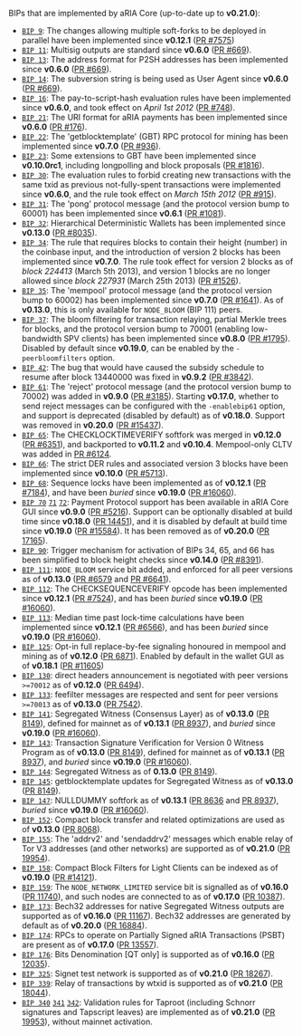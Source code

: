 BIPs that are implemented by aRIA Core (up-to-date up to **v0.21.0**):

* [`BIP 9`](https://github.com/aRIA/bips/blob/master/bip-0009.mediawiki): The changes allowing multiple soft-forks to be deployed in parallel have been implemented since **v0.12.1**  ([PR #7575](https://github.com/ariacurrency/aria/pull/7575))
* [`BIP 11`](https://github.com/aRIA/bips/blob/master/bip-0011.mediawiki): Multisig outputs are standard since **v0.6.0** ([PR #669](https://github.com/ariacurrency/aria/pull/669)).
* [`BIP 13`](https://github.com/aRIA/bips/blob/master/bip-0013.mediawiki): The address format for P2SH addresses has been implemented since **v0.6.0** ([PR #669](https://github.com/ariacurrency/aria/pull/669)).
* [`BIP 14`](https://github.com/aRIA/bips/blob/master/bip-0014.mediawiki): The subversion string is being used as User Agent since **v0.6.0** ([PR #669](https://github.com/ariacurrency/aria/pull/669)).
* [`BIP 16`](https://github.com/aRIA/bips/blob/master/bip-0016.mediawiki): The pay-to-script-hash evaluation rules have been implemented since **v0.6.0**, and took effect on *April 1st 2012* ([PR #748](https://github.com/ariacurrency/aria/pull/748)).
* [`BIP 21`](https://github.com/aRIA/bips/blob/master/bip-0021.mediawiki): The URI format for aRIA payments has been implemented since **v0.6.0** ([PR #176](https://github.com/ariacurrency/aria/pull/176)).
* [`BIP 22`](https://github.com/aRIA/bips/blob/master/bip-0022.mediawiki): The 'getblocktemplate' (GBT) RPC protocol for mining has been implemented since **v0.7.0** ([PR #936](https://github.com/ariacurrency/aria/pull/936)).
* [`BIP 23`](https://github.com/aRIA/bips/blob/master/bip-0023.mediawiki): Some extensions to GBT have been implemented since **v0.10.0rc1**, including longpolling and block proposals ([PR #1816](https://github.com/ariacurrency/aria/pull/1816)).
* [`BIP 30`](https://github.com/aRIA/bips/blob/master/bip-0030.mediawiki): The evaluation rules to forbid creating new transactions with the same txid as previous not-fully-spent transactions were implemented since **v0.6.0**, and the rule took effect on *March 15th 2012* ([PR #915](https://github.com/ariacurrency/aria/pull/915)).
* [`BIP 31`](https://github.com/aRIA/bips/blob/master/bip-0031.mediawiki): The 'pong' protocol message (and the protocol version bump to 60001) has been implemented since **v0.6.1** ([PR #1081](https://github.com/ariacurrency/aria/pull/1081)).
* [`BIP 32`](https://github.com/aRIA/bips/blob/master/bip-0032.mediawiki): Hierarchical Deterministic Wallets has been implemented since **v0.13.0** ([PR #8035](https://github.com/ariacurrency/aria/pull/8035)).
* [`BIP 34`](https://github.com/aRIA/bips/blob/master/bip-0034.mediawiki): The rule that requires blocks to contain their height (number) in the coinbase input, and the introduction of version 2 blocks has been implemented since **v0.7.0**. The rule took effect for version 2 blocks as of *block 224413* (March 5th 2013), and version 1 blocks are no longer allowed since *block 227931* (March 25th 2013) ([PR #1526](https://github.com/ariacurrency/aria/pull/1526)).
* [`BIP 35`](https://github.com/aRIA/bips/blob/master/bip-0035.mediawiki): The 'mempool' protocol message (and the protocol version bump to 60002) has been implemented since **v0.7.0** ([PR #1641](https://github.com/ariacurrency/aria/pull/1641)). As of **v0.13.0**, this is only available for `NODE_BLOOM` (BIP 111) peers.
* [`BIP 37`](https://github.com/aRIA/bips/blob/master/bip-0037.mediawiki): The bloom filtering for transaction relaying, partial Merkle trees for blocks, and the protocol version bump to 70001 (enabling low-bandwidth SPV clients) has been implemented since **v0.8.0** ([PR #1795](https://github.com/ariacurrency/aria/pull/1795)). Disabled by default since **v0.19.0**, can be enabled by the `-peerbloomfilters` option.
* [`BIP 42`](https://github.com/aRIA/bips/blob/master/bip-0042.mediawiki): The bug that would have caused the subsidy schedule to resume after block 13440000 was fixed in **v0.9.2** ([PR #3842](https://github.com/ariacurrency/aria/pull/3842)).
* [`BIP 61`](https://github.com/aRIA/bips/blob/master/bip-0061.mediawiki): The 'reject' protocol message (and the protocol version bump to 70002) was added in **v0.9.0** ([PR #3185](https://github.com/ariacurrency/aria/pull/3185)). Starting **v0.17.0**, whether to send reject messages can be configured with the `-enablebip61` option, and support is deprecated (disabled by default) as of **v0.18.0**. Support was removed in **v0.20.0** ([PR #15437](https://github.com/ariacurrency/aria/pull/15437)).
* [`BIP 65`](https://github.com/aRIA/bips/blob/master/bip-0065.mediawiki): The CHECKLOCKTIMEVERIFY softfork was merged in **v0.12.0** ([PR #6351](https://github.com/ariacurrency/aria/pull/6351)), and backported to **v0.11.2** and **v0.10.4**. Mempool-only CLTV was added in [PR #6124](https://github.com/ariacurrency/aria/pull/6124).
* [`BIP 66`](https://github.com/aRIA/bips/blob/master/bip-0066.mediawiki): The strict DER rules and associated version 3 blocks have been implemented since **v0.10.0** ([PR #5713](https://github.com/ariacurrency/aria/pull/5713)).
* [`BIP 68`](https://github.com/aRIA/bips/blob/master/bip-0068.mediawiki): Sequence locks have been implemented as of **v0.12.1**  ([PR #7184](https://github.com/ariacurrency/aria/pull/7184)), and have been *buried* since **v0.19.0** ([PR #16060](https://github.com/ariacurrency/aria/pull/16060)).
* [`BIP 70`](https://github.com/aRIA/bips/blob/master/bip-0070.mediawiki) [`71`](https://github.com/aRIA/bips/blob/master/bip-0071.mediawiki) [`72`](https://github.com/aRIA/bips/blob/master/bip-0072.mediawiki):
  Payment Protocol support has been available in aRIA Core GUI since **v0.9.0** ([PR #5216](https://github.com/ariacurrency/aria/pull/5216)).
  Support can be optionally disabled at build time since **v0.18.0** ([PR 14451](https://github.com/ariacurrency/aria/pull/14451)),
  and it is disabled by default at build time since **v0.19.0** ([PR #15584](https://github.com/ariacurrency/aria/pull/15584)).
  It has been removed as of **v0.20.0** ([PR 17165](https://github.com/ariacurrency/aria/pull/17165)).
* [`BIP 90`](https://github.com/aRIA/bips/blob/master/bip-0090.mediawiki): Trigger mechanism for activation of BIPs 34, 65, and 66 has been simplified to block height checks since **v0.14.0** ([PR #8391](https://github.com/ariacurrency/aria/pull/8391)).
* [`BIP 111`](https://github.com/aRIA/bips/blob/master/bip-0111.mediawiki): `NODE_BLOOM` service bit added, and enforced for all peer versions as of **v0.13.0** ([PR #6579](https://github.com/ariacurrency/aria/pull/6579) and [PR #6641](https://github.com/ariacurrency/aria/pull/6641)).
* [`BIP 112`](https://github.com/aRIA/bips/blob/master/bip-0112.mediawiki): The CHECKSEQUENCEVERIFY opcode has been implemented since **v0.12.1** ([PR #7524](https://github.com/ariacurrency/aria/pull/7524)), and has been *buried* since **v0.19.0** ([PR #16060](https://github.com/ariacurrency/aria/pull/16060)).
* [`BIP 113`](https://github.com/aRIA/bips/blob/master/bip-0113.mediawiki): Median time past lock-time calculations have been implemented since **v0.12.1** ([PR #6566](https://github.com/ariacurrency/aria/pull/6566)), and has been *buried* since **v0.19.0** ([PR #16060](https://github.com/ariacurrency/aria/pull/16060)).
* [`BIP 125`](https://github.com/aRIA/bips/blob/master/bip-0125.mediawiki): Opt-in full replace-by-fee signaling honoured in mempool and mining as of **v0.12.0** ([PR 6871](https://github.com/ariacurrency/aria/pull/6871)). Enabled by default in the wallet GUI as of **v0.18.1** ([PR #11605](https://github.com/ariacurrency/aria/pull/11605))
* [`BIP 130`](https://github.com/aRIA/bips/blob/master/bip-0130.mediawiki): direct headers announcement is negotiated with peer versions `>=70012` as of **v0.12.0** ([PR 6494](https://github.com/ariacurrency/aria/pull/6494)).
* [`BIP 133`](https://github.com/aRIA/bips/blob/master/bip-0133.mediawiki): feefilter messages are respected and sent for peer versions `>=70013` as of **v0.13.0** ([PR 7542](https://github.com/ariacurrency/aria/pull/7542)).
* [`BIP 141`](https://github.com/aRIA/bips/blob/master/bip-0141.mediawiki): Segregated Witness (Consensus Layer) as of **v0.13.0** ([PR 8149](https://github.com/ariacurrency/aria/pull/8149)), defined for mainnet as of **v0.13.1** ([PR 8937](https://github.com/ariacurrency/aria/pull/8937)), and *buried* since **v0.19.0** ([PR #16060](https://github.com/ariacurrency/aria/pull/16060)).
* [`BIP 143`](https://github.com/aRIA/bips/blob/master/bip-0143.mediawiki): Transaction Signature Verification for Version 0 Witness Program as of **v0.13.0** ([PR 8149](https://github.com/ariacurrency/aria/pull/8149)), defined for mainnet as of **v0.13.1** ([PR 8937](https://github.com/ariacurrency/aria/pull/8937)), and *buried* since **v0.19.0** ([PR #16060](https://github.com/ariacurrency/aria/pull/16060)).
* [`BIP 144`](https://github.com/aRIA/bips/blob/master/bip-0144.mediawiki): Segregated Witness as of **0.13.0** ([PR 8149](https://github.com/ariacurrency/aria/pull/8149)).
* [`BIP 145`](https://github.com/aRIA/bips/blob/master/bip-0145.mediawiki): getblocktemplate updates for Segregated Witness as of **v0.13.0** ([PR 8149](https://github.com/ariacurrency/aria/pull/8149)).
* [`BIP 147`](https://github.com/aRIA/bips/blob/master/bip-0147.mediawiki): NULLDUMMY softfork as of **v0.13.1** ([PR 8636](https://github.com/ariacurrency/aria/pull/8636) and [PR 8937](https://github.com/ariacurrency/aria/pull/8937)), *buried* since **v0.19.0** ([PR #16060](https://github.com/ariacurrency/aria/pull/16060)).
* [`BIP 152`](https://github.com/aRIA/bips/blob/master/bip-0152.mediawiki): Compact block transfer and related optimizations are used as of **v0.13.0** ([PR 8068](https://github.com/ariacurrency/aria/pull/8068)).
* [`BIP 155`](https://github.com/aRIA/bips/blob/master/bip-0155.mediawiki): The 'addrv2' and 'sendaddrv2' messages which enable relay of Tor V3 addresses (and other networks) are supported as of **v0.21.0** ([PR 19954](https://github.com/ariacurrency/aria/pull/19954)).
* [`BIP 158`](https://github.com/aRIA/bips/blob/master/bip-0158.mediawiki): Compact Block Filters for Light Clients can be indexed as of **v0.19.0** ([PR #14121](https://github.com/ariacurrency/aria/pull/14121)).
* [`BIP 159`](https://github.com/aRIA/bips/blob/master/bip-0159.mediawiki): The `NODE_NETWORK_LIMITED` service bit is signalled as of **v0.16.0** ([PR 11740](https://github.com/ariacurrency/aria/pull/11740)), and such nodes are connected to as of **v0.17.0** ([PR 10387](https://github.com/ariacurrency/aria/pull/10387)).
* [`BIP 173`](https://github.com/aRIA/bips/blob/master/bip-0173.mediawiki): Bech32 addresses for native Segregated Witness outputs are supported as of **v0.16.0** ([PR 11167](https://github.com/ariacurrency/aria/pull/11167)). Bech32 addresses are generated by default as of **v0.20.0** ([PR 16884](https://github.com/ariacurrency/aria/pull/16884)).
* [`BIP 174`](https://github.com/aRIA/bips/blob/master/bip-0174.mediawiki): RPCs to operate on Partially Signed aRIA Transactions (PSBT) are present as of **v0.17.0** ([PR 13557](https://github.com/ariacurrency/aria/pull/13557)).
* [`BIP 176`](https://github.com/aRIA/bips/blob/master/bip-0176.mediawiki): Bits Denomination [QT only] is supported as of **v0.16.0** ([PR 12035](https://github.com/ariacurrency/aria/pull/12035)).
* [`BIP 325`](https://github.com/aRIA/bips/blob/master/bip-0325.mediawiki): Signet test network is supported as of **v0.21.0** ([PR 18267](https://github.com/ariacurrency/aria/pull/18267)).
* [`BIP 339`](https://github.com/aRIA/bips/blob/master/bip-0339.mediawiki): Relay of transactions by wtxid is supported as of **v0.21.0** ([PR 18044](https://github.com/ariacurrency/aria/pull/18044)).
* [`BIP 340`](https://github.com/aRIA/bips/blob/master/bip-0340.mediawiki) [`341`](https://github.com/aRIA/bips/blob/master/bip-0341.mediawiki) [`342`](https://github.com/aRIA/bips/blob/master/bip-0342.mediawiki): Validation rules for Taproot (including Schnorr signatures and Tapscript leaves) are implemented as of **v0.21.0** ([PR 19953](https://github.com/ariacurrency/aria/pull/19953)), without mainnet activation.
